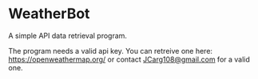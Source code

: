 # WeatherBot
A simple API data retrieval program.

The program needs a valid api key. You can retreive one here: https://openweathermap.org/ or contact JCarg108@gmail.com for a valid one.
